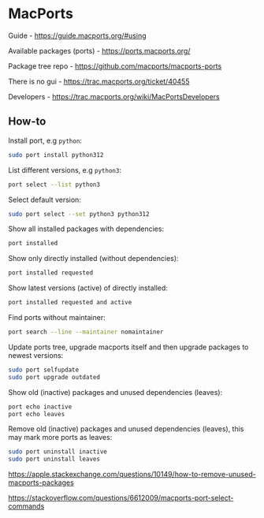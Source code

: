 # MacPorts

Guide - https://guide.macports.org/#using

Available packages (ports) - https://ports.macports.org/

Package tree repo - https://github.com/macports/macports-ports

There is no gui - https://trac.macports.org/ticket/40455

Developers - https://trac.macports.org/wiki/MacPortsDevelopers

## How-to

Install port, e.g `python`:
```bash
sudo port install python312
```

List different versions, e.g `python3`:
```bash
port select --list python3
```

Select default version:
```bash
sudo port select --set python3 python312
```

Show all installed packages with dependencies:
```bash
port installed
```

Show only directly installed (without dependencies):
```bash
port installed requested
```

Show latest versions (active) of directly installed:
```bash
port installed requested and active
```

Find ports without maintainer:
```bash
port search --line --maintainer nomaintainer
```

Update ports tree, upgrade macports itself and then upgrade packages to newest versions:
```bash
sudo port selfupdate
sudo port upgrade outdated
```

Show old (inactive) packages and unused dependencies (leaves):
```bash
port echo inactive
port echo leaves
```

Remove old (inactive) packages and unused dependencies (leaves), this may mark more ports as leaves:
```bash
sudo port uninstall inactive
sudo port uninstall leaves
```

https://apple.stackexchange.com/questions/10149/how-to-remove-unused-macports-packages

https://stackoverflow.com/questions/6612009/macports-port-select-commands
